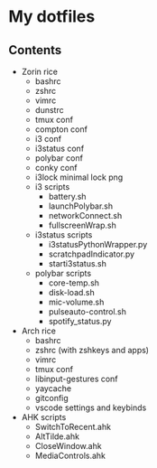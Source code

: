 # My dotfiles

## Contents
 - Zorin rice
   - bashrc
   - zshrc
   - vimrc
   - dunstrc
   - tmux conf
   - compton conf
   - i3 conf
   - i3status conf
   - polybar conf
   - conky conf
   - i3lock minimal lock png
   - i3 scripts
     - battery.sh
     - launchPolybar.sh
     - networkConnect.sh
     - fullscreenWrap.sh
   - i3status scripts
     - i3statusPythonWrapper.py
     - scratchpadIndicator.py
     - starti3status.sh
   - polybar scripts
     - core-temp.sh
     - disk-load.sh
     - mic-volume.sh
     - pulseauto-control.sh
     - spotify_status.py
 - Arch rice
    - bashrc
    - zshrc (with zshkeys and apps)
    - vimrc
    - tmux conf
    - libinput-gestures conf
    - yaycache
    - gitconfig
    - vscode settings and keybinds
 - AHK scripts
    - SwitchToRecent.ahk
    - AltTilde.ahk
    - CloseWindow.ahk
    - MediaControls.ahk

